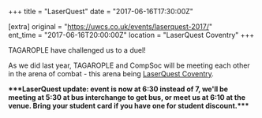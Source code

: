 +++
title = "LaserQuest"
date = "2017-06-16T17:30:00Z"

[extra]
original = "https://uwcs.co.uk/events/laserquest-2017/"    
ent_time = "2017-06-16T20:00:00Z"
location = "LaserQuest Coventry"
+++

TAGAROPLE have challenged us to a duel\!

As we did last year, TAGAROPLE and CompSoc will be meeting each other in the arena of combat - this arena being [LaserQuest Coventry](http://www.laserquestcoventry.co.uk/#content).

**\*\*\*LaserQuest update: event is now at 6:30 instead of 7, we'll be meeting at 5:30 at bus interchange to get bus, or meet us at 6:10 at the venue. Bring your student card if you have one for student discount.\*\*\***

